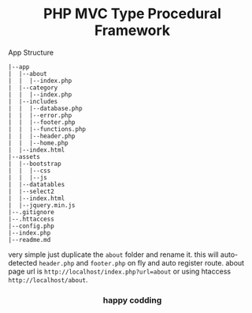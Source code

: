 # <center> PHP MVC Type Procedural Framework <center>

App Structure 
~~~
|--app
|  |--about
|  |  |--index.php
|  |--category
|  |  |--index.php
|  |--includes
|  |  |--database.php
|  |  |--error.php
|  |  |--footer.php
|  |  |--functions.php
|  |  |--header.php
|  |  |--home.php
|  |--index.html
|--assets
|  |--bootstrap
|  |  |--css
|  |  |--js
|  |--datatables
|  |--select2
|  |--index.html
|  |--jquery.min.js
|--.gitignore
|--.httaccess
|--config.php
|--index.php
|--readme.md
~~~

very simple just duplicate the `about` folder and rename it. this will auto-detected `header.php` and `footer.php` on fly and auto register route. about page url is `http://localhost/index.php?url=about` or using htaccess `http://localhost/about`.
### <center> happy codding </center>